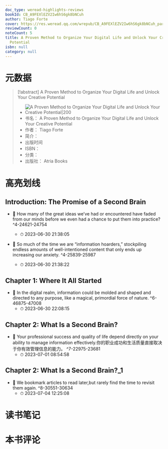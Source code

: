 ```yaml
---
doc_type: weread-highlights-reviews
bookId: CB_A9FEXlEZV2Iw6hS6gk8bNCuh
author: Tiago Forte
cover: https://res.weread.qq.com/wrepub/CB_A9FEXlEZV2Iw6hS6gk8bNCuh_parsecover
reviewCount: 0
noteCount: 5
title: A Proven Method to Organize Your Digital Life and Unlock Your Creative
  Potential
isbn: null
category: null
---
```

# 元数据
> [!abstract] A Proven Method to Organize Your Digital Life and Unlock Your Creative Potential
> - ![ A Proven Method to Organize Your Digital Life and Unlock Your Creative Potential|200](https://res.weread.qq.com/wrepub/CB_A9FEXlEZV2Iw6hS6gk8bNCuh_parsecover)
> - 书名： A Proven Method to Organize Your Digital Life and Unlock Your Creative Potential
> - 作者： Tiago Forte
> - 简介： 
> - 出版时间 
> - ISBN： 
> - 分类： 
> - 出版社： Atria Books

# 高亮划线

## Introduction: The Promise of a Second Brain


- 📌 How many of the great ideas we’ve had or encountered have faded from our minds before we even had a chance to put them into practice? ^4-24621-24754
    - ⏱ 2023-06-30 21:38:05 

- 📌 So much of the time we are “information hoarders,” stockpiling endless amounts of well-intentioned content that only ends up increasing our anxiety. ^4-25839-25987
    - ⏱ 2023-06-30 21:38:22 
## Chapter 1: Where It All Started


- 📌 In the digital realm, information could be molded and shaped and directed to any purpose, like a magical, primordial force of nature. ^6-46875-47008
    - ⏱ 2023-06-30 22:08:15 
## Chapter 2: What Is a Second Brain?


- 📌 Your professional success and quality of life depend directly on your ability to manage information effectively.你的职业成功和生活质量直接取决于你有效管理信息的能力。 ^7-22975-23681
    - ⏱ 2023-07-01 08:54:58 
## Chapter 2: What Is a Second Brain?_1


- 📌 We bookmark articles to read later,but rarely find the time to revisit them again. ^8-30551-30634
    - ⏱ 2023-07-04 12:25:08 
# 读书笔记

# 本书评论
